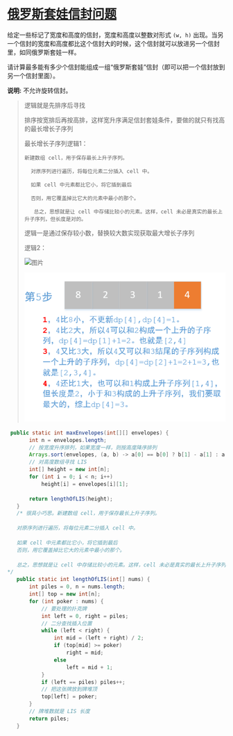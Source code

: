 # [俄罗斯套娃信封问题](https://leetcode-cn.com/problems/russian-doll-envelopes/)

给定一些标记了宽度和高度的信封，宽度和高度以整数对形式 `(w, h)` 出现。当另一个信封的宽度和高度都比这个信封大的时候，这个信封就可以放进另一个信封里，如同俄罗斯套娃一样。

请计算最多能有多少个信封能组成一组“俄罗斯套娃”信封（即可以把一个信封放到另一个信封里面）。

**说明:**
 不允许旋转信封。

> 逻辑就是先排序后寻找
>
> 排序按宽排后再按高排，这样宽升序满足信封套娃条件，要做的就只有找高的最长增长子序列
>
> 最长增长子序列逻辑1：
>
> `新建数组 cell，用于保存最长上升子序列。 `
>
> `  对原序列进行遍历，将每位元素二分插入 cell 中。`  
>
> `   如果 cell 中元素都比它小，将它插到最后 `   
>
> `  否则，用它覆盖掉比它大的元素中最小的那个。`  
>
> `   总之，思想就是让 cell 中存储比较小的元素。这样，cell 未必是真实的最长上升子序列，但长度是对的。`
>
> 
>
> 逻辑一是通过保存较小数，替换较大数实现获取最大增长子序列
>
> 逻辑2：
>
> ![图片](https://mmbiz.qpic.cn/mmbiz_png/PGmTibd8KQBGcIr3bf70rZWWrgq6Vf937xk0RLgmEXSHXMnqCpOOXic3p7Q3GXYZFHno2icJfLskKse44Jk60cIuA/640?wx_fmt=png&tp=webp&wxfrom=5&wx_lazy=1&wx_co=1)
>
> ![图片](17%E4%BF%84%E7%BD%97%E6%96%AF%E5%A5%97%E4%BF%A1%E5%B0%81-%E6%9C%80%E9%95%BF%E5%A2%9E%E9%95%BF%E5%AD%90%E5%BA%8F%E5%88%97.assets/640)



```java
 public static int maxEnvelopes(int[][] envelopes) {
       int n = envelopes.length;
       // 按宽度升序排列，如果宽度一样，则按高度降序排列
       Arrays.sort(envelopes, (a, b) -> a[0] == b[0] ? b[1] - a[1] : a[0] - b[0]);
       // 对高度数组寻找 LIS
       int[] height = new int[n];
       for (int i = 0; i < n; i++)
           height[i] = envelopes[i][1];

       return lengthOfLIS(height);
   }
   /* 很具小巧思。新建数组 cell，用于保存最长上升子序列。

   对原序列进行遍历，将每位元素二分插入 cell 中。

   如果 cell 中元素都比它小，将它插到最后
   否则，用它覆盖掉比它大的元素中最小的那个。

   总之，思想就是让 cell 中存储比较小的元素。这样，cell 未必是真实的最长上升子序列，但长度是对的。
*/
   public static int lengthOfLIS(int[] nums) {
       int piles = 0, n = nums.length;
       int[] top = new int[n];
       for (int poker : nums) {
           // 要处理的扑克牌
           int left = 0, right = piles;
           // 二分查找插入位置
           while (left < right) {
               int mid = (left + right) / 2;
               if (top[mid] >= poker)
                   right = mid;
               else
                   left = mid + 1;
           }
           if (left == piles) piles++;
           // 把这张牌放到牌堆顶
           top[left] = poker;
       }
       // 牌堆数就是 LIS 长度
       return piles;
   }
```